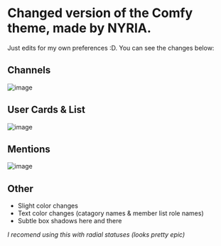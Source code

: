 # Changed version of the Comfy theme, made by NYRIA.
Just edits for my own preferences :D. You can see the changes below:

## Channels
![image](https://user-images.githubusercontent.com/65512990/118403200-562c4680-b63b-11eb-8588-84c9a833964d.png)

## User Cards & List
![image](https://user-images.githubusercontent.com/65512990/118403245-9390d400-b63b-11eb-9f30-a7465f25aad4.png)

## Mentions
![image](https://user-images.githubusercontent.com/65512990/118403408-31849e80-b63c-11eb-96f4-e566ef3a7e60.png)

## Other
- Slight color changes
- Text color changes (catagory names & member list role names)
- Subtle box shadows here and there

_I recomend using this with radial statuses (looks pretty epic)_
